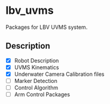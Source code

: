# lbv_uvms
Packages for LBV UVMS system. 
## Description
- [x] Robot Description
- [x] UVMS Kinematics
- [x] Underwater Camera Calibration files
- [ ] Marker Detection 
- [ ] Control Algorithm
- [ ] Arm Control Packages